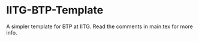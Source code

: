 # IITG-BTP-Template
A simpler template for BTP at IITG. Read the comments in main.tex for more info.
